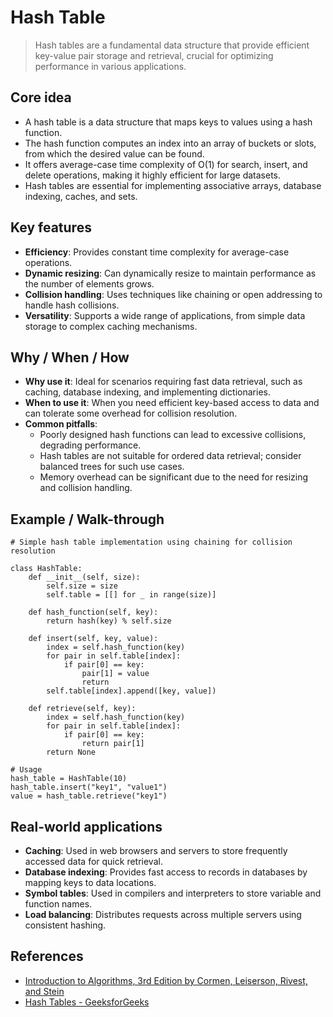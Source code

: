 # Hash Table

> Hash tables are a fundamental data structure that provide efficient key-value pair storage and retrieval, crucial for optimizing performance in various applications.

## Core idea
- A hash table is a data structure that maps keys to values using a hash function.
- The hash function computes an index into an array of buckets or slots, from which the desired value can be found.
- It offers average-case time complexity of O(1) for search, insert, and delete operations, making it highly efficient for large datasets.
- Hash tables are essential for implementing associative arrays, database indexing, caches, and sets.

## Key features
- **Efficiency**: Provides constant time complexity for average-case operations.
- **Dynamic resizing**: Can dynamically resize to maintain performance as the number of elements grows.
- **Collision handling**: Uses techniques like chaining or open addressing to handle hash collisions.
- **Versatility**: Supports a wide range of applications, from simple data storage to complex caching mechanisms.

## Why / When / How
- **Why use it**: Ideal for scenarios requiring fast data retrieval, such as caching, database indexing, and implementing dictionaries.
- **When to use it**: When you need efficient key-based access to data and can tolerate some overhead for collision resolution.
- **Common pitfalls**: 
  - Poorly designed hash functions can lead to excessive collisions, degrading performance.
  - Hash tables are not suitable for ordered data retrieval; consider balanced trees for such use cases.
  - Memory overhead can be significant due to the need for resizing and collision handling.

## Example / Walk-through
```pseudo
# Simple hash table implementation using chaining for collision resolution

class HashTable:
    def __init__(self, size):
        self.size = size
        self.table = [[] for _ in range(size)]

    def hash_function(self, key):
        return hash(key) % self.size

    def insert(self, key, value):
        index = self.hash_function(key)
        for pair in self.table[index]:
            if pair[0] == key:
                pair[1] = value
                return
        self.table[index].append([key, value])

    def retrieve(self, key):
        index = self.hash_function(key)
        for pair in self.table[index]:
            if pair[0] == key:
                return pair[1]
        return None

# Usage
hash_table = HashTable(10)
hash_table.insert("key1", "value1")
value = hash_table.retrieve("key1")
```

## Real-world applications
- **Caching**: Used in web browsers and servers to store frequently accessed data for quick retrieval.
- **Database indexing**: Provides fast access to records in databases by mapping keys to data locations.
- **Symbol tables**: Used in compilers and interpreters to store variable and function names.
- **Load balancing**: Distributes requests across multiple servers using consistent hashing.

## References
- [Introduction to Algorithms, 3rd Edition by Cormen, Leiserson, Rivest, and Stein](https://mitpress.mit.edu/9780262033848/introduction-to-algorithms/)
- [Hash Tables - GeeksforGeeks](https://www.geeksforgeeks.org/hashing-data-structure/)